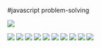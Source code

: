 ﻿#javascript problem-solving
 
![](problem%20list/javascript-bannar.png)

![](PracticeProblems/Practice%20Problems-01.jpg)
![](PracticeProblems/Practice%20Problems-02.jpg)
![](PracticeProblems/Practice%20Problems-03.jpg)
![](PracticeProblems/Practice%20Problems-04.jpg)
![](PracticeProblems/Practice%20Problems-05.jpg)
![](PracticeProblems/Practice%20Problems-06.jpg)
![](PracticeProblems/Practice%20Problems-07.jpg)
![](PracticeProblems/Practice%20Problems-08.jpg)
![](PracticeProblems/Practice%20Problems-09.jpg)
![](PracticeProblems/Practice%20Problems-10.jpg)
